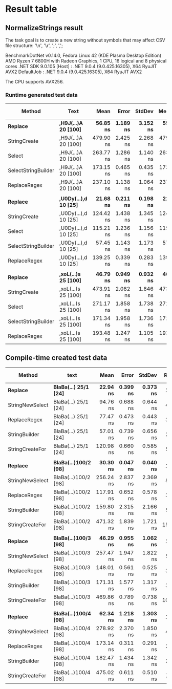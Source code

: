 # Result table

## NormalizeStrings result
The task goal is to create a new string without symbols that may affect CSV file structure: '\n', '\r', ';', ',';

BenchmarkDotNet v0.14.0, Fedora Linux 42 (KDE Plasma Desktop Edition)
AMD Ryzen 7 6800H with Radeon Graphics, 1 CPU, 16 logical and 8 physical cores
.NET SDK 9.0.105
[Host]     : .NET 9.0.4 (9.0.425.16305), X64 RyuJIT AVX2
DefaultJob : .NET 9.0.4 (9.0.425.16305), X64 RyuJIT AVX2

The CPU supports AVX256.

### Runtime generated test data
| Method              | Text                 | Mean      | Error    | StdDev   | Median    | Ratio | RatioSD | Gen0   | Allocated | Alloc Ratio |
|-------------------- |--------------------- |----------:|---------:|---------:|----------:|------:|--------:|-------:|----------:|------------:|
| **Replace**             | **,H9J(...)A 20 [100]**  |  **56.85 ns** | **1.189 ns** | **3.152 ns** |  **55.28 ns** |  **1.00** |    **0.08** | **0.0802** |     **672 B** |        **1.00** |
| StringCreate        | ,H9J(...)A 20 [100]  | 479.90 ns | 2.425 ns | 2.268 ns | 479.39 ns |  8.47 |    0.44 | 0.0267 |     224 B |        0.33 |
| Select              | ,H9J(...)A 20 [100]  | 263.77 ns | 1.286 ns | 1.140 ns | 263.76 ns |  4.65 |    0.24 | 0.0639 |     536 B |        0.80 |
| SelectStringBuilder | ,H9J(...)A 20 [100]  | 173.15 ns | 0.465 ns | 0.435 ns | 173.09 ns |  3.05 |    0.16 | 0.0918 |     768 B |        1.14 |
| ReplaceRegex        | ,H9J(...)A 20 [100]  | 237.10 ns | 1.138 ns | 1.064 ns | 237.11 ns |  4.18 |    0.22 | 0.0267 |     224 B |        0.33 |
|                     |                      |           |          |          |           |       |         |        |           |             |
| **Replace**             | **,U0Dy(...),d 10 [25]** |  **21.68 ns** | **0.211 ns** | **0.198 ns** |  **21.72 ns** |  **1.00** |    **0.01** | **0.0086** |      **72 B** |        **1.00** |
| StringCreate        | ,U0Dy(...),d 10 [25] | 124.42 ns | 1.438 ns | 1.345 ns | 124.20 ns |  5.74 |    0.08 | 0.0086 |      72 B |        1.00 |
| Select              | ,U0Dy(...),d 10 [25] | 115.21 ns | 1.236 ns | 1.156 ns | 115.11 ns |  5.32 |    0.07 | 0.0286 |     240 B |        3.33 |
| SelectStringBuilder | ,U0Dy(...),d 10 [25] |  57.45 ns | 1.143 ns | 1.173 ns |  57.18 ns |  2.65 |    0.06 | 0.0334 |     280 B |        3.89 |
| ReplaceRegex        | ,U0Dy(...),d 10 [25] | 139.25 ns | 0.339 ns | 0.283 ns | 139.24 ns |  6.42 |    0.06 | 0.0086 |      72 B |        1.00 |
|                     |                      |           |          |          |           |       |         |        |           |             |
| **Replace**             | **,xoL(...)s 25 [100]**  |  **46.79 ns** | **0.949 ns** | **0.932 ns** |  **46.99 ns** |  **1.00** |    **0.03** | **0.0535** |     **448 B** |        **1.00** |
| StringCreate        | ,xoL(...)s 25 [100]  | 473.91 ns | 2.082 ns | 1.846 ns | 473.77 ns | 10.13 |    0.21 | 0.0267 |     224 B |        0.50 |
| Select              | ,xoL(...)s 25 [100]  | 271.17 ns | 1.858 ns | 1.738 ns | 271.41 ns |  5.80 |    0.13 | 0.0639 |     536 B |        1.20 |
| SelectStringBuilder | ,xoL(...)s 25 [100]  | 171.34 ns | 1.958 ns | 1.736 ns | 171.88 ns |  3.66 |    0.08 | 0.0918 |     768 B |        1.71 |
| ReplaceRegex        | ,xoL(...)s 25 [100]  | 193.48 ns | 1.247 ns | 1.105 ns | 193.64 ns |  4.14 |    0.09 | 0.0267 |     224 B |        0.50 |


## Compile-time created test data
| Method          | text                 | Mean      | Error    | StdDev   | Ratio | RatioSD | Gen0   | Allocated | Alloc Ratio |
|---------------- |--------------------- |----------:|---------:|---------:|------:|--------:|-------:|----------:|------------:|
| **Replace**         | **BlaBa(...) 25/1 [24]** |  **22.94 ns** | **0.399 ns** | **0.373 ns** |  **1.00** |    **0.02** | **0.0086** |      **72 B** |        **1.00** |
| StringNewSelect | BlaBa(...) 25/1 [24] |  94.76 ns | 0.688 ns | 0.644 ns |  4.13 |    0.07 | 0.0277 |     232 B |        3.22 |
| ReplaceRegex    | BlaBa(...) 25/1 [24] |  77.47 ns | 0.473 ns | 0.443 ns |  3.38 |    0.06 | 0.0086 |      72 B |        1.00 |
| StringBuilder   | BlaBa(...) 25/1 [24] |  57.01 ns | 0.739 ns | 0.656 ns |  2.49 |    0.05 | 0.0334 |     280 B |        3.89 |
| StringCreateFor | BlaBa(...) 25/1 [24] | 120.98 ns | 0.660 ns | 0.585 ns |  5.27 |    0.09 | 0.0086 |      72 B |        1.00 |
|                 |                      |           |          |          |       |         |        |           |             |
| **Replace**         | **BlaBa(...)100/2 [98]** |  **30.30 ns** | **0.047 ns** | **0.040 ns** |  **1.00** |    **0.00** | **0.0268** |     **224 B** |        **1.00** |
| StringNewSelect | BlaBa(...)100/2 [98] | 256.24 ns | 2.837 ns | 2.369 ns |  8.46 |    0.08 | 0.0639 |     536 B |        2.39 |
| ReplaceRegex    | BlaBa(...)100/2 [98] | 117.91 ns | 0.652 ns | 0.578 ns |  3.89 |    0.02 | 0.0267 |     224 B |        1.00 |
| StringBuilder   | BlaBa(...)100/2 [98] | 159.80 ns | 2.315 ns | 2.166 ns |  5.27 |    0.07 | 0.0918 |     768 B |        3.43 |
| StringCreateFor | BlaBa(...)100/2 [98] | 471.32 ns | 1.839 ns | 1.721 ns | 15.56 |    0.06 | 0.0267 |     224 B |        1.00 |
|                 |                      |           |          |          |       |         |        |           |             |
| **Replace**         | **BlaBa(...)100/3 [98]** |  **46.29 ns** | **0.955 ns** | **1.062 ns** |  **1.00** |    **0.03** | **0.0535** |     **448 B** |        **1.00** |
| StringNewSelect | BlaBa(...)100/3 [98] | 257.47 ns | 1.947 ns | 1.822 ns |  5.57 |    0.13 | 0.0639 |     536 B |        1.20 |
| ReplaceRegex    | BlaBa(...)100/3 [98] | 148.01 ns | 0.561 ns | 0.525 ns |  3.20 |    0.07 | 0.0267 |     224 B |        0.50 |
| StringBuilder   | BlaBa(...)100/3 [98] | 171.31 ns | 1.577 ns | 1.317 ns |  3.70 |    0.09 | 0.0918 |     768 B |        1.71 |
| StringCreateFor | BlaBa(...)100/3 [98] | 469.86 ns | 0.789 ns | 0.738 ns | 10.16 |    0.24 | 0.0267 |     224 B |        0.50 |
|                 |                      |           |          |          |       |         |        |           |             |
| **Replace**         | **BlaBa(...)100/4 [98]** |  **62.34 ns** | **1.218 ns** | **1.303 ns** |  **1.00** |    **0.03** | **0.0803** |     **672 B** |        **1.00** |
| StringNewSelect | BlaBa(...)100/4 [98] | 278.92 ns | 2.370 ns | 1.850 ns |  4.48 |    0.10 | 0.0639 |     536 B |        0.80 |
| ReplaceRegex    | BlaBa(...)100/4 [98] | 173.14 ns | 0.311 ns | 0.291 ns |  2.78 |    0.06 | 0.0267 |     224 B |        0.33 |
| StringBuilder   | BlaBa(...)100/4 [98] | 182.47 ns | 1.434 ns | 1.342 ns |  2.93 |    0.07 | 0.0918 |     768 B |        1.14 |
| StringCreateFor | BlaBa(...)100/4 [98] | 475.02 ns | 0.611 ns | 0.510 ns |  7.62 |    0.17 | 0.0267 |     224 B |        0.33 |
